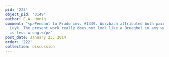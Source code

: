 ```yaml
---
pid: '223'
object_pid: '3149'
author: E.A. Honig
comment: "<p>Pendant to Prado inv. #1449. Wurzbach attributed both paintings to Christian
  Luyk. The present work really does not look like a Brueghel in any way; the pendant
  is less wrong.</p>"
post_date: January 23, 2014
order: '222'
collection: discussion
---
```

